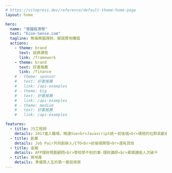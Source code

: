 ```yaml
---
# https://vitepress.dev/reference/default-theme-home-page
layout: home

hero:
  name: "常識經濟學"
  text: "Econ-Sense.com"
  tagline: 無痛無腦理財、腳踏實地賺錢
  actions:
    - theme: brand
      text: 經典課程
      link: /framework
    - theme: brand
      text: 好書推薦
      link: /finance
    # - theme: sponsor
    #   text: 好書推薦
    #   link: /api-examples
    # - theme: big
    #   text: 好書推薦
    #   link: /api-examples
    # - theme: medium
    #   text: 好書推薦
    #   link: /api-examples

features:
  - title: JS工程師
    details: 2017進入職場，精通Vue<br>Javascript統一前後端<br>積極的社群貢獻者
  - title: 創業
    details: Job Pair共同創辦人/CTO<br>前後端開發<br>還有其他
  - title: 金融
    details: AFP理財規劃顧問<br>學校學不到的事-理財講師<br>累積講座人次破千
  - title: 房地產
    details: 準備買人生的第一套投資房
---
```


